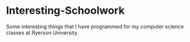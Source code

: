 # Interesting-Schoolwork
Some interesting things that I have programmed for my computer science classes at Ryerson University.

